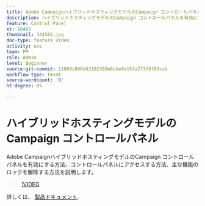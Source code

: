 ```yaml
---
title: Adobe CampaignハイブリッドホスティングモデルのCampaign コントロールパネル
description: ハイブリッドホスティングモデルのCampaign コントロールパネルを有効にする方法、コントロールパネルにアクセスする方法、主な機能のロックを解除する方法を説明します。
feature: Control Panel
kt: 10483
thumbnail: 344502.jpg
doc-type: feature video
activity: use
team: PM
role: Admin
level: Beginner
source-git-commit: 12080c860dd3102389e6cbe9a15fa273f0f80ccb
workflow-type: tm+mt
source-wordcount: '0'
ht-degree: 0%

---
```



# ハイブリッドホスティングモデルのCampaign コントロールパネル

Adobe CampaignハイブリッドホスティングモデルのCampaign コントロールパネルを有効にする方法、コントロールパネルにアクセスする方法、主な機能のロックを解除する方法を説明します。

>[!VIDEO](https://video.tv.adobe.com/v/344502?quality=12)

詳しくは、 [製品ドキュメント](https://experienceleague.adobe.com/docs/control-panel/using/instances-settings/external-accounts.html).
